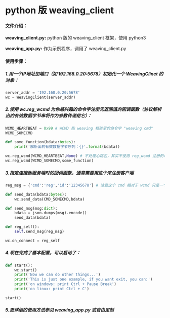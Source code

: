 # python 版 weaving_client

#### 文件介绍：

**weaving_client.py:**  python 版的 weaving_client 框架，使用 python3

**weaving_app.py:**  作为示例程序，调用了 weaving_client.py



#### 使用步骤：

##### 1.用一个IP地址加端口（如 192.168.0.20:5678）初始化一个 WeavingClinet 的对象：

```python
server_addr = '192.168.0.20:5678'
wc = WeavingClient(server_addr)
```



##### 2.使用 wc.reg_wcmd 为你感兴趣的命令字注册无返回值的回调函数（协议解析出的有效数据字节串将作为参数传递给它）：

```python
WCMD_HEARTBEAT = 0x99 # WCMD 指 weaving 框架里的命令字 "weaving cmd"
WCMD_SOMECMD

def some_function(bdata:bytes):
    print('解析出的有效数据字节序列：{}'.format(bdata))

wc.reg_wcmd(WCMD_HEARTBEAT,None) # 不处理心跳包，其实不使用 reg_wcmd 注册的命令字默认不处理
wc.reg_wcmd(WCMD_SOMECMD,some_function)

```



##### 3.指定连接到服务端时的回调函数，通常需要用这个来注册客户端

```python
reg_msg = {'cmd':'reg','id':'12345678'} # 注意这个 cmd 相对于 wcmd 只是一个普通数据的一部分

def send_data(bdata:bytes):
    wc.send_data(CMD_SOMECMD,bdata)

def send_msg(msg:dict):
    bdata = json.dumps(msg).encode()
    send_data(bdata)

def reg_self():
    self.send_msg(reg_msg)

wc.on_connect = reg_self
```



##### 4.现在完成了基本配置，可以启动了：

```python
def start():
    wc.start()
    print('Now we can do other things...')
    print('This is just one example, if you want exit, you can:')
    print('on windows: print Ctrl + Pause Break')
    print('on linux: print Ctrl + C')

start()
```



##### 5.更详细的使用方法参见 weaving_app.py 或自由定制

